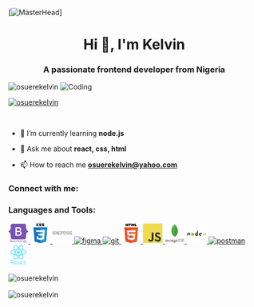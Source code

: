 [![MasterHead](https://www.google.com/imgres?imgurl=https%3A%2F%2Fmedia0.giphy.com%2Fmedia%2F26tn33aiTi1jkl6H6%2Fgiphy.gif&imgrefurl=https%3A%2F%2Fgiphy.com%2Fexplore%2Fhtml&tbnid=Ih3WtxccUYSzMM&vet=12ahUKEwj60vG8lrX7AhUUaRoKHXKyByIQMygDegUIARCLAg..i&docid=2-U9G4lDhGPq3M&w=500&h=281&q=coding%20banner%20gif&ved=2ahUKEwj60vG8lrX7AhUUaRoKHXKyByIQMygDegUIARCLAg
)]
<h1 align="center">Hi 👋, I'm Kelvin</h1>
<h3 align="center">A passionate frontend developer from Nigeria</h3>
<img align="right" alt="Coding" width="400" src="https://www.google.com/search?q=animated+coding+gif&sxsrf=ALiCzsbILzjGeHt598zzNVYH2nj5Kfjsvw:1668686331498&source=lnms&tbm=isch&sa=X&ved=2ahUKEwj1956AlbX7AhXuUqQEHeuODQcQ_AUoAXoECAIQAw&biw=1280&bih=601&dpr=1.5#imgrc=ITaGGdoGDaxxhM
"/>

<p align="left"> <img src="https://komarev.com/ghpvc/?username=osuerekelvin&label=Profile%20views&color=0e75b6&style=flat" alt="osuerekelvin" /> </p>

<p align="left"> <a href="https://github.com/ryo-ma/github-profile-trophy"><img src="https://github-profile-trophy.vercel.app/?username=osuerekelvin" alt="osuerekelvin" /></a> </p>

<p align="left"> <a href="https://twitter.com/" target="blank"><img src="https://img.shields.io/twitter/follow/?logo=twitter&style=for-the-badge" alt="" /></a> </p>

- 🌱 I’m currently learning **node.js**

- 💬 Ask me about **react, css, html**

- 📫 How to reach me **osuerekelvin@yahoo.com**

<h3 align="left">Connect with me:</h3>
<p align="left">
</p>

<h3 align="left">Languages and Tools:</h3>
<p align="left"> <a href="https://getbootstrap.com" target="_blank" rel="noreferrer"> <img src="https://raw.githubusercontent.com/devicons/devicon/master/icons/bootstrap/bootstrap-plain-wordmark.svg" alt="bootstrap" width="40" height="40"/> </a> <a href="https://www.w3schools.com/css/" target="_blank" rel="noreferrer"> <img src="https://raw.githubusercontent.com/devicons/devicon/master/icons/css3/css3-original-wordmark.svg" alt="css3" width="40" height="40"/> </a> <a href="https://expressjs.com" target="_blank" rel="noreferrer"> <img src="https://raw.githubusercontent.com/devicons/devicon/master/icons/express/express-original-wordmark.svg" alt="express" width="40" height="40"/> </a> <a href="https://www.figma.com/" target="_blank" rel="noreferrer"> <img src="https://www.vectorlogo.zone/logos/figma/figma-icon.svg" alt="figma" width="40" height="40"/> </a> <a href="https://git-scm.com/" target="_blank" rel="noreferrer"> <img src="https://www.vectorlogo.zone/logos/git-scm/git-scm-icon.svg" alt="git" width="40" height="40"/> </a> <a href="https://www.w3.org/html/" target="_blank" rel="noreferrer"> <img src="https://raw.githubusercontent.com/devicons/devicon/master/icons/html5/html5-original-wordmark.svg" alt="html5" width="40" height="40"/> </a> <a href="https://developer.mozilla.org/en-US/docs/Web/JavaScript" target="_blank" rel="noreferrer"> <img src="https://raw.githubusercontent.com/devicons/devicon/master/icons/javascript/javascript-original.svg" alt="javascript" width="40" height="40"/> </a> <a href="https://www.mongodb.com/" target="_blank" rel="noreferrer"> <img src="https://raw.githubusercontent.com/devicons/devicon/master/icons/mongodb/mongodb-original-wordmark.svg" alt="mongodb" width="40" height="40"/> </a> <a href="https://nodejs.org" target="_blank" rel="noreferrer"> <img src="https://raw.githubusercontent.com/devicons/devicon/master/icons/nodejs/nodejs-original-wordmark.svg" alt="nodejs" width="40" height="40"/> </a> <a href="https://postman.com" target="_blank" rel="noreferrer"> <img src="https://www.vectorlogo.zone/logos/getpostman/getpostman-icon.svg" alt="postman" width="40" height="40"/> </a> <a href="https://reactjs.org/" target="_blank" rel="noreferrer"> <img src="https://raw.githubusercontent.com/devicons/devicon/master/icons/react/react-original-wordmark.svg" alt="react" width="40" height="40"/> </a> </p>

<p><img align="center" src="https://github-readme-stats.vercel.app/api/top-langs?username=osuerekelvin&show_icons=true&locale=en&layout=compact" alt="osuerekelvin" /></p>

<p><img align="center" src="https://github-readme-streak-stats.herokuapp.com/?user=osuerekelvin&" alt="osuerekelvin" /></p>
